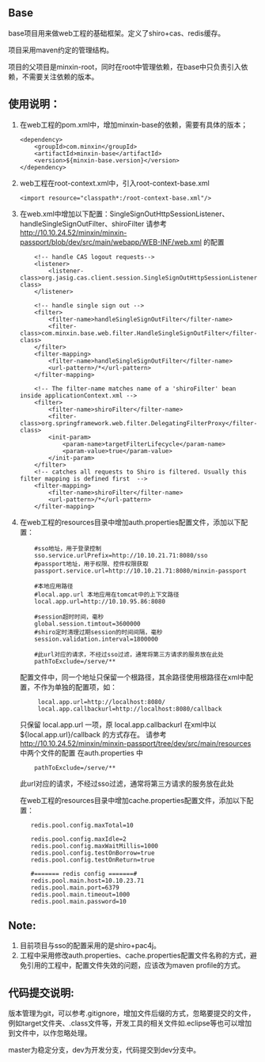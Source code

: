 Base
---------

base项目用来做web工程的基础框架。定义了shiro+cas、redis缓存。

项目采用maven约定的管理结构。

项目的父项目是minxin-root，同时在root中管理依赖，在base中只负责引入依赖，不需要关注依赖的版本。

使用说明：
--------
1. 在web工程的pom.xml中，增加minxin-base的依赖，需要有具体的版本；
    ```
    <dependency>
        <groupId>com.minxin</groupId>
        <artifactId>minxin-base</artifactId>
        <version>${minxin-base.version}</version>
    </dependency>
    ```
2. web工程在root-context.xml中，引入root-context-base.xml
    ```
    <import resource="classpath*:/root-context-base.xml"/>
    ```
3. 在web.xml中增加以下配置：SingleSignOutHttpSessionListener、handleSingleSignOutFilter、shiroFilter
    请参考 http://10.10.24.52/minxin/minxin-passport/blob/dev/src/main/webapp/WEB-INF/web.xml 的配置
    ```
        <!-- handle CAS logout requests-->
        <listener>
            <listener-class>org.jasig.cas.client.session.SingleSignOutHttpSessionListener</listener-class>
        </listener>
    
        <!-- handle single sign out -->
        <filter>
            <filter-name>handleSingleSignOutFilter</filter-name>
            <filter-class>com.minxin.base.web.filter.HandleSingleSignOutFilter</filter-class>
        </filter>
        <filter-mapping>
            <filter-name>handleSingleSignOutFilter</filter-name>
            <url-pattern>/*</url-pattern>
        </filter-mapping>
    
        <!-- The filter-name matches name of a 'shiroFilter' bean inside applicationContext.xml -->
        <filter>
            <filter-name>shiroFilter</filter-name>
            <filter-class>org.springframework.web.filter.DelegatingFilterProxy</filter-class>
            <init-param>
                <param-name>targetFilterLifecycle</param-name>
                <param-value>true</param-value>
            </init-param>
        </filter>
        <!-- catches all requests to Shiro is filtered. Usually this filter mapping is defined first  -->
        <filter-mapping>
            <filter-name>shiroFilter</filter-name>
            <url-pattern>/*</url-pattern>
        </filter-mapping>
    ```
4. 在web工程的resources目录中增加auth.properties配置文件，添加以下配置：
    ```
        #sso地址，用于登录控制
        sso.service.urlPrefix=http://10.10.21.71:8080/sso
        #passport地址，用于权限、控件权限获取
        passport.service.url=http://10.10.21.71:8080/minxin-passport
        
        #本地应用路径
        #local.app.url 本地应用在tomcat中的上下文路径
        local.app.url=http://10.10.95.86:8080
        
        #session超时时间，毫秒
        global.session.timtout=3600000
        #shiro定时清理过期session的时间间隔，毫秒
        session.validation.interval=1800000
        
        #此url对应的请求，不经过sso过滤，通常将第三方请求的服务放在此处
        pathToExclude=/serve/**
    ```
    配置文件中，同一个地址只保留一个根路径，其余路径使用根路径在xml中配置，不作为单独的配置项，如：
    ```
         local.app.url=http://localhost:8080/
         local.app.callbackurl=http://localhost:8080/callback
    ```
    只保留 local.app.url 一项，原 local.app.callbackurl 在xml中以 ${local.app.url}/callback 的方式存在。
    请参考 http://10.10.24.52/minxin/minxin-passport/tree/dev/src/main/resources 中两个文件的配置
    在auth.properties 中 
    ```
        pathToExclude=/serve/**
    ```
    此url对应的请求，不经过sso过滤，通常将第三方请求的服务放在此处
   
   在web工程的resources目录中增加cache.properties配置文件，添加以下配置：
   ```
      redis.pool.config.maxTotal=10
      
      redis.pool.config.maxIdle=2
      redis.pool.config.maxWaitMillis=1000
      redis.pool.config.testOnBorrow=true
      redis.pool.config.testOnReturn=true
      
      #======= redis config =======#
      redis.pool.main.host=10.10.23.71
      redis.pool.main.port=6379
      redis.pool.main.timeout=1000
      redis.pool.main.password=10
   ```
    
Note:
----------
1. 目前项目与sso的配置采用的是shiro+pac4j。
2. 工程中采用修改auth.properties、cache.properties配置文件名称的方式，避免引用的工程中，配置文件失效的问题，应该改为maven profile的方式。

代码提交说明:
-----------
版本管理为git，可以参考.gitignore，增加文件后缀的方式，忽略要提交的文件，例如target文件夹、.class文件等，开发工具的相关文件如.eclipse等也可以增加到文件中，以作忽略处理。

master为稳定分支，dev为开发分支，代码提交到dev分支中。